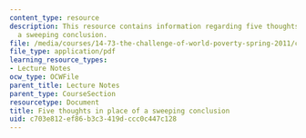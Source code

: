 ```yaml
---
content_type: resource
description: This resource contains information regarding five thoughts in place of
  a sweeping conclusion.
file: /media/courses/14-73-the-challenge-of-world-poverty-spring-2011/c703e812ef86b3c3419dccc0c447c128_MIT14_73S11_Lec26_slides.pdf
file_type: application/pdf
learning_resource_types:
- Lecture Notes
ocw_type: OCWFile
parent_title: Lecture Notes
parent_type: CourseSection
resourcetype: Document
title: Five thoughts in place of a sweeping conclusion
uid: c703e812-ef86-b3c3-419d-ccc0c447c128
---
```

